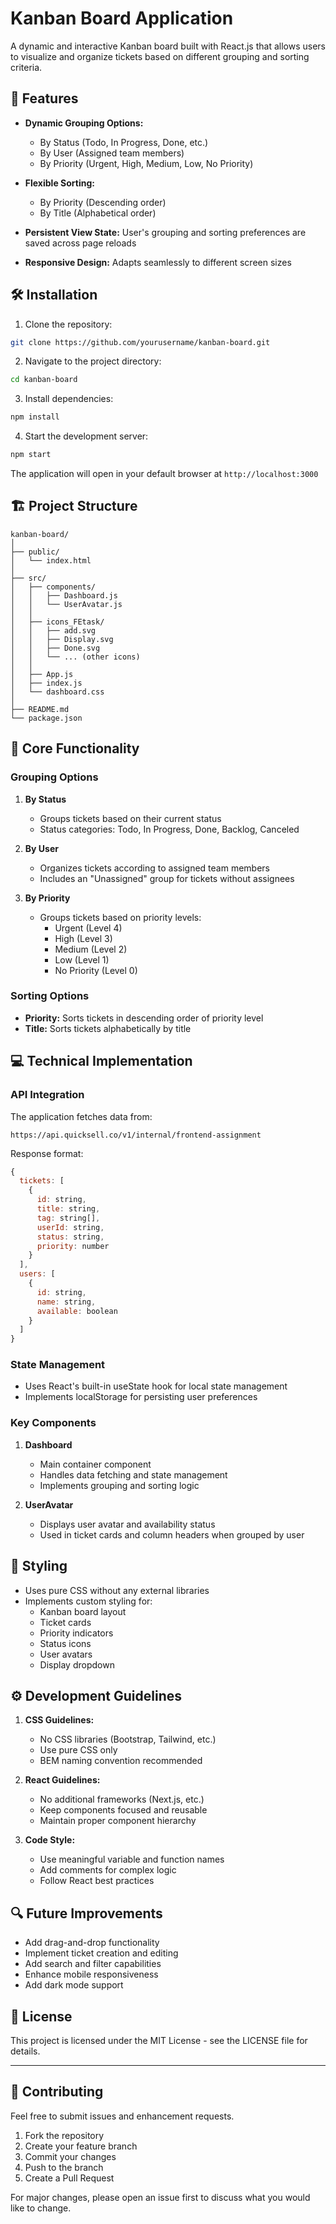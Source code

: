 # Kanban Board Application

A dynamic and interactive Kanban board built with React.js that allows users to visualize and organize tickets based on different grouping and sorting criteria.

## 🚀 Features

- **Dynamic Grouping Options:**
  - By Status (Todo, In Progress, Done, etc.)
  - By User (Assigned team members)
  - By Priority (Urgent, High, Medium, Low, No Priority)

- **Flexible Sorting:**
  - By Priority (Descending order)
  - By Title (Alphabetical order)

- **Persistent View State:** User's grouping and sorting preferences are saved across page reloads

- **Responsive Design:** Adapts seamlessly to different screen sizes

## 🛠️ Installation

1. Clone the repository:
```bash
git clone https://github.com/yourusername/kanban-board.git
```

2. Navigate to the project directory:
```bash
cd kanban-board
```

3. Install dependencies:
```bash
npm install
```

4. Start the development server:
```bash
npm start
```

The application will open in your default browser at `http://localhost:3000`

## 🏗️ Project Structure

```
kanban-board/
│
├── public/
│   └── index.html
│
├── src/
│   ├── components/
│   │   ├── Dashboard.js
│   │   └── UserAvatar.js
│   │
│   ├── icons_FEtask/
│   │   ├── add.svg
│   │   ├── Display.svg
│   │   ├── Done.svg
│   │   └── ... (other icons)
│   │
│   ├── App.js
│   ├── index.js
│   └── dashboard.css
│
├── README.md
└── package.json
```

## 🎯 Core Functionality

### Grouping Options

1. **By Status**
   - Groups tickets based on their current status
   - Status categories: Todo, In Progress, Done, Backlog, Canceled

2. **By User**
   - Organizes tickets according to assigned team members
   - Includes an "Unassigned" group for tickets without assignees

3. **By Priority**
   - Groups tickets based on priority levels:
     - Urgent (Level 4)
     - High (Level 3)
     - Medium (Level 2)
     - Low (Level 1)
     - No Priority (Level 0)

### Sorting Options

- **Priority:** Sorts tickets in descending order of priority level
- **Title:** Sorts tickets alphabetically by title

## 💻 Technical Implementation

### API Integration

The application fetches data from:
```
https://api.quicksell.co/v1/internal/frontend-assignment
```

Response format:
```javascript
{
  tickets: [
    {
      id: string,
      title: string,
      tag: string[],
      userId: string,
      status: string,
      priority: number
    }
  ],
  users: [
    {
      id: string,
      name: string,
      available: boolean
    }
  ]
}
```

### State Management

- Uses React's built-in useState hook for local state management
- Implements localStorage for persisting user preferences

### Key Components

1. **Dashboard**
   - Main container component
   - Handles data fetching and state management
   - Implements grouping and sorting logic

2. **UserAvatar**
   - Displays user avatar and availability status
   - Used in ticket cards and column headers when grouped by user

## 🎨 Styling

- Uses pure CSS without any external libraries
- Implements custom styling for:
  - Kanban board layout
  - Ticket cards
  - Priority indicators
  - Status icons
  - User avatars
  - Display dropdown

## ⚙️ Development Guidelines

1. **CSS Guidelines:**
   - No CSS libraries (Bootstrap, Tailwind, etc.)
   - Use pure CSS only
   - BEM naming convention recommended

2. **React Guidelines:**
   - No additional frameworks (Next.js, etc.)
   - Keep components focused and reusable
   - Maintain proper component hierarchy

3. **Code Style:**
   - Use meaningful variable and function names
   - Add comments for complex logic
   - Follow React best practices

## 🔍 Future Improvements

- Add drag-and-drop functionality
- Implement ticket creation and editing
- Add search and filter capabilities
- Enhance mobile responsiveness
- Add dark mode support

## 📄 License

This project is licensed under the MIT License - see the LICENSE file for details.

---

## 🤝 Contributing

Feel free to submit issues and enhancement requests.

1. Fork the repository
2. Create your feature branch
3. Commit your changes
4. Push to the branch
5. Create a Pull Request

For major changes, please open an issue first to discuss what you would like to change.